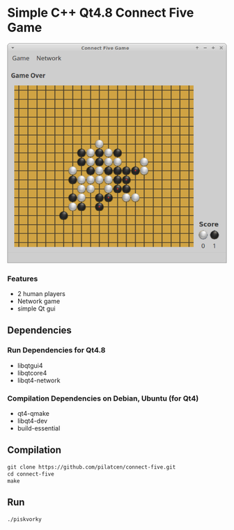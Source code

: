 # Simple C++ Qt4.8 Connect Five Game

![Connect five](/images/connect-five.png) 

### Features
* 2 human players
* Network game
* simple Qt gui

## Dependencies

### Run Dependencies for Qt4.8
* libqtgui4
* libqtcore4
* libqt4-network

### Compilation Dependencies on Debian, Ubuntu (for Qt4)
* qt4-qmake
* libqt4-dev
* build-essential

## Compilation
```
git clone https://github.com/pilatcen/connect-five.git
cd connect-five
make
```

## Run
```
./piskvorky
```
